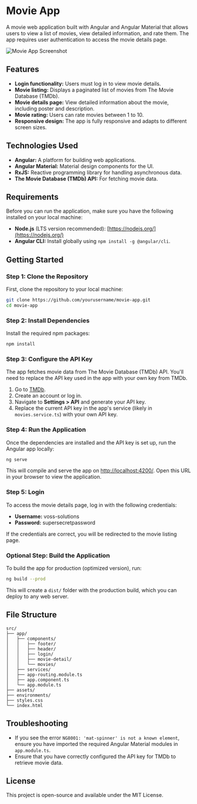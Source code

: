 # Movie App

A movie web application built with Angular and Angular Material that allows users to view a list of movies, view detailed information, and rate them. The app requires user authentication to access the movie details page.

![Movie App Screenshot](./assets/login.png)


## Features
- **Login functionality:** Users must log in to view movie details.
- **Movie listing:** Displays a paginated list of movies from The Movie Database (TMDb).
- **Movie details page:** View detailed information about the movie, including poster and description.
- **Movie rating:** Users can rate movies between 1 to 10.
- **Responsive design:** The app is fully responsive and adapts to different screen sizes.

## Technologies Used
- **Angular:** A platform for building web applications.
- **Angular Material:** Material design components for the UI.
- **RxJS:** Reactive programming library for handling asynchronous data.
- **The Movie Database (TMDb) API:** For fetching movie data.

## Requirements
Before you can run the application, make sure you have the following installed on your local machine:
- **Node.js** (LTS version recommended): [https://nodejs.org/](https://nodejs.org/)
- **Angular CLI:** Install globally using `npm install -g @angular/cli`.

## Getting Started

### Step 1: Clone the Repository
First, clone the repository to your local machine:
```bash
git clone https://github.com/yourusername/movie-app.git
cd movie-app
```

### Step 2: Install Dependencies
Install the required npm packages:
```bash
npm install
```

### Step 3: Configure the API Key
The app fetches movie data from The Movie Database (TMDb) API. You'll need to replace the API key used in the app with your own key from TMDb.
1. Go to [TMDb](https://www.themoviedb.org/).
2. Create an account or log in.
3. Navigate to **Settings > API** and generate your API key.
4. Replace the current API key in the app's service (likely in `movies.service.ts`) with your own API key.

### Step 4: Run the Application
Once the dependencies are installed and the API key is set up, run the Angular app locally:
```bash
ng serve
```
This will compile and serve the app on [http://localhost:4200/](http://localhost:4200/). Open this URL in your browser to view the application.

### Step 5: Login
To access the movie details page, log in with the following credentials:
- **Username:** voss-solutions
- **Password:** supersecretpassword

If the credentials are correct, you will be redirected to the movie listing page.

### Optional Step: Build the Application
To build the app for production (optimized version), run:
```bash
ng build --prod
```
This will create a `dist/` folder with the production build, which you can deploy to any web server.

## File Structure
```
src/
├── app/
│   ├── components/
│   │   ├── footer/
│   │   ├── header/
│   │   ├── login/
│   │   ├── movie-detail/
│   │   └── movies/
│   ├── services/
│   ├── app-routing.module.ts
│   ├── app.component.ts
│   └── app.module.ts
├── assets/
├── environments/
├── styles.css
└── index.html
```

## Troubleshooting
- If you see the error `NG8001: 'mat-spinner' is not a known element`, ensure you have imported the required Angular Material modules in `app.module.ts`.
- Ensure that you have correctly configured the API key for TMDb to retrieve movie data.

## License
This project is open-source and available under the MIT License.

